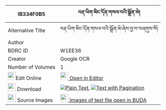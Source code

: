 |IB334F0B5|བརྡ་ཡིག་མིང་དོན་གསལ་བའི་སྒྲོན་མེ། 
| --- | --- 
|Alternative Title |བརྡ་ཡིག་མིང་དོན་གསལ་བའི་སྒྲོན་མེ་ཞེས་བྱ་བ་བཞགུས་སོ།
|Author | 
|BDRC ID | W1EE36
|Creator | Google OCR
|Number of Volumes| 1
|<img width="25" src="https://img.icons8.com/color/25/000000/edit-property.png">Edit Online| [<img width="25" src="https://avatars.githubusercontent.com/u/45091458?s=200&v=4"> Open in Editor](http://editor.openpecha.org/IB334F0B5)
|<img width="25" src="https://img.icons8.com/fluent/48/000000/download-2.png"/>  Download | [![](https://img.icons8.com/color/20/000000/txt.png)Plain Text](https://github.com/Openpecha/IB334F0B5/releases/download/v1/dayik_mingdon_salwa_i_dronme_plain_IB334F0B5.zip), [![](https://img.icons8.com/color/20/000000/txt.png)Text with Pagination](https://github.com/Openpecha/IB334F0B5/releases/download/v1/dayik_mingdon_salwa_i_dronme_pages_IB334F0B5.zip)
|<img width="25" src="https://img.icons8.com/plasticine/100/000000/pictures-folder.png"/>  Source Images | [<img width="25" src="https://library.bdrc.io/icons/BUDA-small.svg"> Images of text file open in BUDA](https://library.bdrc.io/show/bdr:W1EE36)